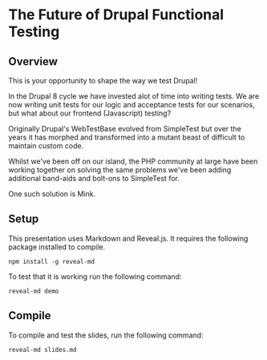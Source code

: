 The Future of Drupal Functional Testing
=======================================

## Overview

This is your opportunity to shape the way we test Drupal!

In the Drupal 8 cycle we have invested alot of time into writing tests. We are now writing unit tests for our logic and acceptance tests for our scenarios, but what about our frontend (Javascript) testing?

Originally Drupal's WebTestBase evolved from SimpleTest but over the years it has morphed and transformed into a mutant beast of difficult to maintain custom code.

Whilst we've been off on our island, the PHP community at large have been working together on solving the same problems we've been adding additional band-aids and bolt-ons to SimpleTest for.

One such solution is Mink.

## Setup

This presentation uses Markdown and Reveal.js. It requires the following package
installed to compile.
```
npm install -g reveal-md
```

To test that it is working run the following command:

```
reveal-md demo
```

## Compile

To compile and test the slides, run the following command:

```
reveal-md slides.md
```

